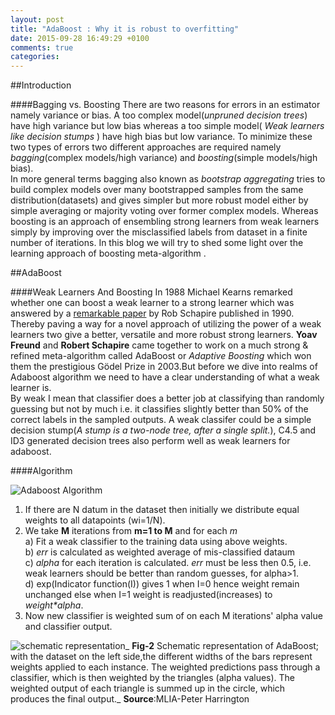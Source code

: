 ```yaml
---
layout: post
title: "AdaBoost : Why it is robust to overfitting"
date: 2015-09-28 16:49:29 +0100
comments: true
categories: 
---
```


##Introduction

####Bagging vs. Boosting
There are two reasons for errors in an estimator namely variance or bias. A too complex model(_unpruned decision trees_) have high variance but low bias  whereas a too simple model( _Weak learners like decision stumps_ ) have high bias but low variance. To minimize these two types of errors two different approaches are required namely _bagging_(complex models/high variance) and _boosting_(simple models/high bias). </br>
In more general terms bagging also known as _bootstrap aggregating_ tries to build complex models over many bootstrapped samples from the same distribution(datasets) and gives simpler but more robust model either by simple averaging or majority voting over former complex models. Whereas boosting is an approach of ensembling strong learners from weak learners simply by improving over the misclassified labels from dataset in a finite number of iterations. In this blog we will try to shed some light over the learning approach of boosting meta-algorithm .

<!-- more -->

##AdaBoost

####Weak Learners And Boosting
In 1988 Michael Kearns remarked whether one can boost a weak learner to a strong learner which was answered by a [remarkable paper](http://www.cs.princeton.edu/~schapire/papers/strengthofweak.pdf) by Rob Schapire published in 1990. Thereby paving a way for a novel approach of utilizing the power of a weak learners two give a better, versatile and more robust strong learners. **Yoav Freund** and **Robert Schapire** came together to work on a much strong & refined meta-algorithm called AdaBoost or _Adaptive Boosting_ which won them the prestigious Gödel Prize in 2003.But before we dive into realms of Adaboost algorithm we need to have a clear understanding of what a weak learner is.</br>
    By weak I mean that classifier does a better job at classifying than randomly guessing but not by much i.e. it classifies slightly better than 50% of the correct labels in the sampled outputs. A weak classifer could be a simple decision stump(_A stump is a two-node tree, after a single split._), C4.5 and ID3 generated decision trees  also perform well as weak learners for adaboost.

####Algorithm


![Adaboost Algorithm]({{site.baseurl}}/./assets/adaboost/algo.jpg)

1. If there are N datum in the dataset then initially we distribute equal weights to all datapoints (wi=1/N).</br>
2. We take **M** iterations from **m=1 to M** and for each _m_</br>
  a) Fit a weak classifier to the training data using above weights.</br>
  b) _err_ is calculated as weighted average of mis-classified dataum </br>
  c) _alpha_ for each iteration is calculated. _err_ must be less then 0.5, i.e. weak learners should be better than random guesses, for alpha>1.<br>
  d) exp(Indicator function(I)) gives 1 when I=0 hence weight remain unchanged else when I=1 weight is readjusted(increases) to _weight*alpha_.</br>	
3. Now new classifier is weighted sum of on each M iterations' alpha value and classifier output. 	 
   


![schematic representation]({{site.baseurl}}/./assets/adaboost/schematic.jpg)_ **Fig-2** Schematic representation of AdaBoost; with the dataset on the left side,the different widths of the bars represent weights applied to each instance. The weighted predictions pass through a classifier, which is then weighted by the triangles (alpha values). The weighted output of each triangle is summed up in the circle, which produces the final output._
**Source**:MLIA-Peter Harrington


     

     






